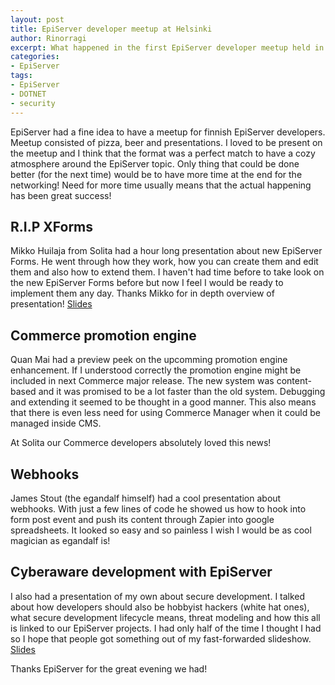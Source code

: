 ```yaml
---
layout: post
title: EpiServer developer meetup at Helsinki
author: Rinorragi
excerpt: What happened in the first EpiServer developer meetup held in Helsinki
categories: 
- EpiServer
tags: 
- EpiServer 
- DOTNET 
- security
---
```

EpiServer had a fine idea to have a meetup for finnish EpiServer developers. Meetup consisted of pizza, beer and presentations. I loved to be present on the meetup and I think that the format was a perfect match to have a cozy atmosphere around the EpiServer topic. Only thing that could be done better (for the next time) would be to have more time at the end for the networking! Need for more time usually means that the actual happening has been great success! 

## R.I.P XForms 

Mikko Huilaja from Solita had a hour long presentation about new EpiServer Forms. He went through how they work, how you can create them and edit them and also how to extend them. I haven't had time before to take look on the new EpiServer Forms before but now I feel I would be ready to implement them any day. Thanks Mikko for in depth overview of presentation!
[Slides](http://www.slideshare.net/huilaaja/EpiServer-forms-fi)

## Commerce promotion engine 

Quan Mai had a preview peek on the upcomming promotion engine enhancement. If I understood correctly the promotion engine might be included in next Commerce major release. The new system was content-based and it was promised to be a lot faster than the old system. Debugging and extending it seemed to be thought in a good manner. This also means that there is even less need for using Commerce Manager when it could be managed inside CMS. 

At Solita our Commerce developers absolutely loved this news!

## Webhooks

James Stout (the egandalf himself) had a cool presentation about webhooks. With just a few lines of code he showed us how to hook into form post event and push its content through Zapier into google spreadsheets. It looked so easy and so painless I wish I would be as cool magician as egandalf is!

## Cyberaware development with EpiServer 

I also had a presentation of my own about secure development. I talked about how developers should also be hobbyist hackers (white hat ones), what secure development lifecycle means, threat modeling and how this all is linked to our EpiServer projects. I had only half of the time I thought I had so I hope that people got something out of my fast-forwarded slideshow. 
[Slides](http://www.slideshare.net/JoonaImmonen/secure-development-in-net-with-EpiServer-solita)

Thanks EpiServer for the great evening we had! 